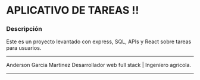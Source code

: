 # APLICATIVO DE TAREAS !!

### Descripción

Este es un proyecto levantado con express, SQL, APIs y React sobre tareas para usuarios.

---

Anderson Garcia Martinez
Desarrollador web full stack | Ingeníero agricola.

---
